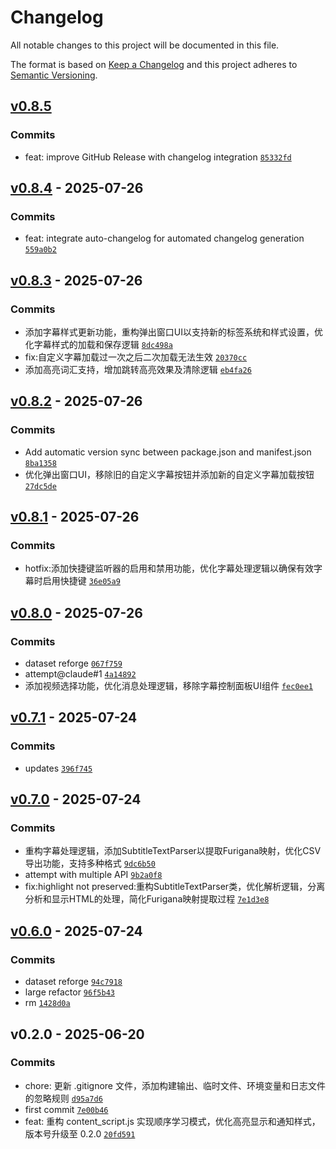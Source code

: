 # Changelog

All notable changes to this project will be documented in this file.

The format is based on [Keep a Changelog](https://keepachangelog.com/en/1.0.0/)
and this project adheres to [Semantic Versioning](https://semver.org/spec/v2.0.0.html).

## [v0.8.5](https://github.com/metrovoc/immersive-memorize/compare/v0.8.4...v0.8.5)

### Commits

- feat: improve GitHub Release with changelog integration [`85332fd`](https://github.com/metrovoc/immersive-memorize/commit/85332fd0139f24bbddb649b19aa74ee544222847)

## [v0.8.4](https://github.com/metrovoc/immersive-memorize/compare/v0.8.3...v0.8.4) - 2025-07-26

### Commits

- feat: integrate auto-changelog for automated changelog generation [`559a0b2`](https://github.com/metrovoc/immersive-memorize/commit/559a0b2c2c9f2e9e9c68e3d6b47a0c89531ec49f)

## [v0.8.3](https://github.com/metrovoc/immersive-memorize/compare/v0.8.2...v0.8.3) - 2025-07-26

### Commits

- 添加字幕样式更新功能，重构弹出窗口UI以支持新的标签系统和样式设置，优化字幕样式的加载和保存逻辑 [`8dc498a`](https://github.com/metrovoc/immersive-memorize/commit/8dc498ad7925c06e9332c7dd0daff3c5b89c8826)
- fix:自定义字幕加载过一次之后二次加载无法生效 [`20370cc`](https://github.com/metrovoc/immersive-memorize/commit/20370cc10a2bdf250a01c02af0571ee3bc2267b4)
- 添加高亮词汇支持，增加跳转高亮效果及清除逻辑 [`eb4fa26`](https://github.com/metrovoc/immersive-memorize/commit/eb4fa26d7d8eee7825e160a741b2ecfd50cd16aa)

## [v0.8.2](https://github.com/metrovoc/immersive-memorize/compare/v0.8.1...v0.8.2) - 2025-07-26

### Commits

- Add automatic version sync between package.json and manifest.json [`8ba1358`](https://github.com/metrovoc/immersive-memorize/commit/8ba135894b8ae1144eb7c18725855c15ee908787)
- 优化弹出窗口UI，移除旧的自定义字幕按钮并添加新的自定义字幕加载按钮 [`27dc5de`](https://github.com/metrovoc/immersive-memorize/commit/27dc5de2090f74a05a6c09d5540599828d78eb26)

## [v0.8.1](https://github.com/metrovoc/immersive-memorize/compare/v0.8.0...v0.8.1) - 2025-07-26

### Commits

- hotfix:添加快捷键监听器的启用和禁用功能，优化字幕处理逻辑以确保有效字幕时启用快捷键 [`36e05a9`](https://github.com/metrovoc/immersive-memorize/commit/36e05a947a72129e1521f338e1eeeafa777bcc05)

## [v0.8.0](https://github.com/metrovoc/immersive-memorize/compare/v0.7.1...v0.8.0) - 2025-07-26

### Commits

- dataset reforge [`067f759`](https://github.com/metrovoc/immersive-memorize/commit/067f759b85e1abab1b156d095566a3ff10772af2)
- attempt@claude#1 [`4a14892`](https://github.com/metrovoc/immersive-memorize/commit/4a14892dbf5e004009e63f6521703156ebb92f13)
- 添加视频选择功能，优化消息处理逻辑，移除字幕控制面板UI组件 [`fec0ee1`](https://github.com/metrovoc/immersive-memorize/commit/fec0ee18c2416a5df968f50d4187246f14b5a45d)

## [v0.7.1](https://github.com/metrovoc/immersive-memorize/compare/v0.7.0...v0.7.1) - 2025-07-24

### Commits

- updates [`396f745`](https://github.com/metrovoc/immersive-memorize/commit/396f745157c4ecca14d26bb5f0e2f0c87d90d299)

## [v0.7.0](https://github.com/metrovoc/immersive-memorize/compare/v0.6.0...v0.7.0) - 2025-07-24

### Commits

- 重构字幕处理逻辑，添加SubtitleTextParser以提取Furigana映射，优化CSV导出功能，支持多种格式 [`9dc6b50`](https://github.com/metrovoc/immersive-memorize/commit/9dc6b507c1367a978b684174fcfd8ef23b1e82b0)
- attempt with multiple API [`9b2a0f8`](https://github.com/metrovoc/immersive-memorize/commit/9b2a0f8198481f6d8b547415bab0b0895781c280)
- fix:highlight not preserved:重构SubtitleTextParser类，优化解析逻辑，分离分析和显示HTML的处理，简化Furigana映射提取过程 [`7e1d3e8`](https://github.com/metrovoc/immersive-memorize/commit/7e1d3e881fdee9024b31769b4535c12562bbc935)

## [v0.6.0](https://github.com/metrovoc/immersive-memorize/compare/v0.2.0...v0.6.0) - 2025-07-24

### Commits

- dataset reforge [`94c7918`](https://github.com/metrovoc/immersive-memorize/commit/94c7918cbc7dae9f7a838560464c9332fc147bd4)
- large refactor [`96f5b43`](https://github.com/metrovoc/immersive-memorize/commit/96f5b4381dafa726dbd7acb8376d86af53310cff)
- rm [`1428d0a`](https://github.com/metrovoc/immersive-memorize/commit/1428d0ad8f365dacd6349343b9adc3706f2e6ec4)

## v0.2.0 - 2025-06-20

### Commits

- chore: 更新 .gitignore 文件，添加构建输出、临时文件、环境变量和日志文件的忽略规则 [`d95a7d6`](https://github.com/metrovoc/immersive-memorize/commit/d95a7d6d62073137313bc90d00129085ba774828)
- first commit [`7e00b46`](https://github.com/metrovoc/immersive-memorize/commit/7e00b46527d33e6aaa9305b8d7096a250a8f9b18)
- feat: 重构 content_script.js 实现顺序学习模式，优化高亮显示和通知样式，版本号升级至 0.2.0 [`20fd591`](https://github.com/metrovoc/immersive-memorize/commit/20fd59144e27e0626f1982874088268f02445990)
